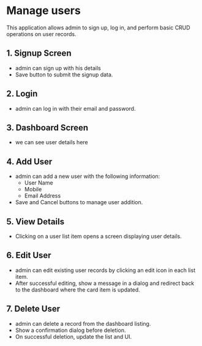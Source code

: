 
# Manage users

This application allows admin to sign up, log in, and perform basic CRUD operations on user records.

## 1. Signup Screen

- admin can sign up with his details
- Save button to submit the signup data.

## 2. Login

- admin can log in with their email and password.

## 3. Dashboard Screen

- we can see user details here

## 4. Add User

- admin can add a new user with the following information:
  - User Name
  - Mobile
  - Email Address
- Save and Cancel buttons to manage user addition.

## 5. View Details

- Clicking on a user list item opens a screen displaying user details.

## 6. Edit User

- admin can edit existing user records by clicking an edit icon in each list item.
- After successful editing, show a message in a dialog and redirect back to the dashboard where the card item is updated.

## 7. Delete User

- admin can delete a record from the dashboard listing.
- Show a confirmation dialog before deletion.
- On successful deletion, update the list and UI.

